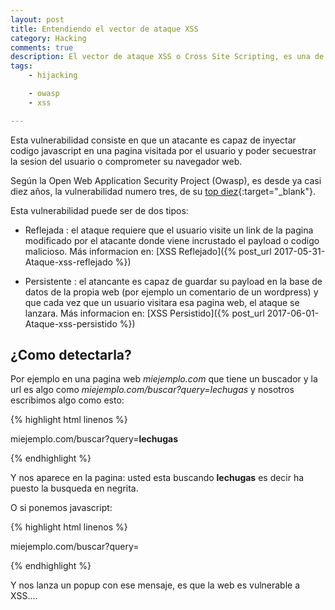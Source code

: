 ```yaml
---
layout: post
title: Entendiendo el vector de ataque XSS
category: Hacking
comments: true
description: El vector de ataque XSS o Cross Site Scripting, es una de las vulnerabilidades más extendidas en las paginas web, según OWASP es la tercera en importancia en su TOP 10. Esta vulnerabilidad consiste en que un atacante es capaz de inyectar codigo javascript en una pagina visitada por el usuario y poder secuestrar la sesion del usuario o comprometer su navegador web.
tags:
    - hijacking

    - owasp
    - xss

---
```


 Esta vulnerabilidad consiste en que un atacante es capaz de inyectar codigo javascript en una pagina visitada por el usuario y poder secuestrar la sesion del usuario o comprometer su navegador web.

Según la Open Web Application Security Project (Owasp), es desde ya casi diez años, la vulnerabilidad numero tres, de su [top diez](https://www.owasp.org/index.php/Top_10_2013-A3-Cross-Site_Scripting_(XSS)){:target="_blank"}. 

Esta vulnerabilidad puede ser de dos tipos:

* Reflejada : el ataque requiere que el usuario visite un link de la pagina modificado por el atacante donde viene incrustado el payload o codigo malicioso.
Más informacion en: [XSS Reflejado]({% post_url 2017-05-31-Ataque-xss-reflejado %})

* Persistente : el atancante es capaz de guardar su payload en la base de datos de la propia web (por ejemplo un comentario de un wordpress) y que cada vez que un usuario visitara esa pagina web, el ataque se lanzara.
Más informacion en: [XSS Persistido]({% post_url 2017-06-01-Ataque-xss-persistido %})

## ¿Como detectarla?


Por ejemplo en una pagina web *miejemplo.com* que tiene un buscador y la url  es algo como *miejemplo.com/buscar?query=lechugas* y nosotros escribimos algo como esto:


{% highlight html linenos %}

miejemplo.com/buscar?query=<b>lechugas</b>

{% endhighlight %}

Y nos aparece en la pagina: usted esta buscando __lechugas__ es decir ha puesto la busqueda en negrita.

O si ponemos javascript:

{% highlight html linenos %}

miejemplo.com/buscar?query=<script><alert>soy vulnerable a xss</alert></script>

{% endhighlight %}

Y nos lanza un popup con ese mensaje, es que la web es vulnerable a XSS....




